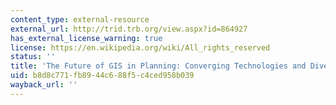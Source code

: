 ```yaml
---
content_type: external-resource
external_url: http://trid.trb.org/view.aspx?id=864927
has_external_license_warning: true
license: https://en.wikipedia.org/wiki/All_rights_reserved
status: ''
title: 'The Future of GIS in Planning: Converging Technologies and Diverging Interests'
uid: b8d8c771-fb89-44c6-88f5-c4ced958b039
wayback_url: ''
---
```

